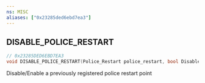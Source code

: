 ```yaml
---
ns: MISC
aliases: ["0x23285ded6ebd7ea3"]
---
```

## DISABLE_POLICE_RESTART

```c
// 0x23285DED6EBD7EA3
void DISABLE_POLICE_RESTART(Police_Restart police_restart, bool Disable);
```

Disable/Enable a previously registered police restart point

